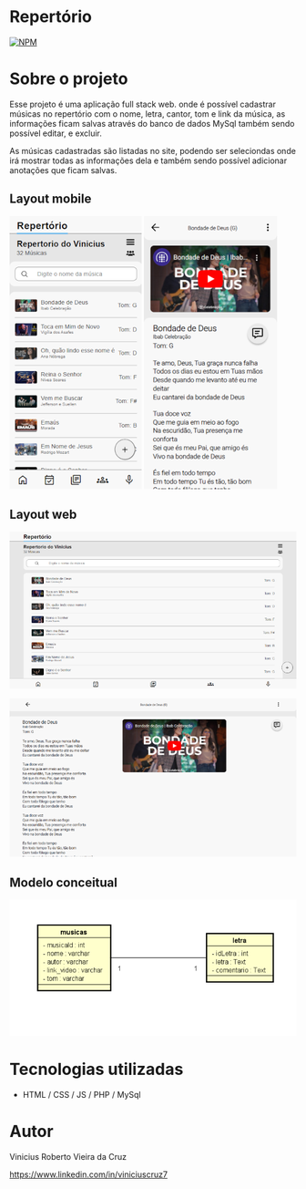# Repertório
[![NPM](https://img.shields.io/npm/l/react)](https://github.com/viniciusrvcruz/repertorio/blob/main/LICENSE) 

# Sobre o projeto

Esse projeto é uma aplicação full stack web. onde é possível cadastrar músicas no repertório com o nome, letra, cantor, tom e link da música, as informações ficam salvas através do banco de dados MySql também sendo possível editar, e excluir. 

As músicas cadastradas são listadas no site, podendo ser seleciondas onde irá mostrar todas as informações dela e também sendo possível adicionar anotações que ficam salvas.

## Layout mobile
![Mobile 1](https://github.com/viniciusrvcruz/repertorio/blob/main/assets/mobile1.png) ![Mobile 2](https://github.com/viniciusrvcruz/repertorio/blob/main/assets/mobile2.png)

## Layout web
![Web 1](https://github.com/viniciusrvcruz/repertorio/blob/main/assets/web1.png)

![Web 2](https://github.com/viniciusrvcruz/repertorio/blob/main/assets/web2.png)

## Modelo conceitual
![Modelo Conceitual](https://github.com/viniciusrvcruz/repertorio/blob/main/assets/modeloConceitual.png)

# Tecnologias utilizadas
- HTML / CSS / JS / PHP / MySql
  
# Autor

Vinicius Roberto Vieira da Cruz

https://www.linkedin.com/in/viniciuscruz7
